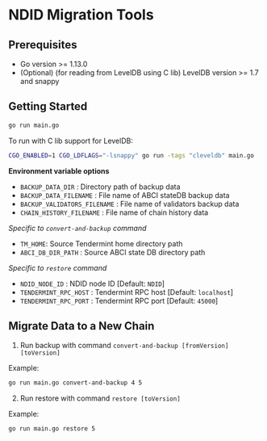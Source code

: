 # NDID Migration Tools

## Prerequisites

- Go version >= 1.13.0
- (Optional) (for reading from LevelDB using C lib) LevelDB version >= 1.7 and snappy

## Getting Started

```sh
go run main.go
```

To run with C lib support for LevelDB:

```sh
CGO_ENABLED=1 CGO_LDFLAGS="-lsnappy" go run -tags "cleveldb" main.go
```

**Environment variable options**

- `BACKUP_DATA_DIR` : Directory path of backup data
- `BACKUP_DATA_FILENAME` : File name of ABCI stateDB backup data
- `BACKUP_VALIDATORS_FILENAME` : File name of validators backup data
- `CHAIN_HISTORY_FILENAME` : File name of chain history data

*Specific to `convert-and-backup` command*

- `TM_HOME`: Source Tendermint home directory path
- `ABCI_DB_DIR_PATH` : Source ABCI state DB directory path

*Specific to `restore` command*

- `NDID_NODE_ID` : NDID node ID [Default: `NDID`]
- `TENDERMINT_RPC_HOST` : Tendermint RPC host [Default: `localhost`]
- `TENDERMINT_RPC_PORT` : Tendermint RPC port [Default: `45000`]

## Migrate Data to a New Chain

1. Run backup with command `convert-and-backup [fromVersion] [toVersion]`

Example:

```sh
go run main.go convert-and-backup 4 5
```

2. Run restore with command `restore [toVersion]`

Example:

```sh
go run main.go restore 5
```
